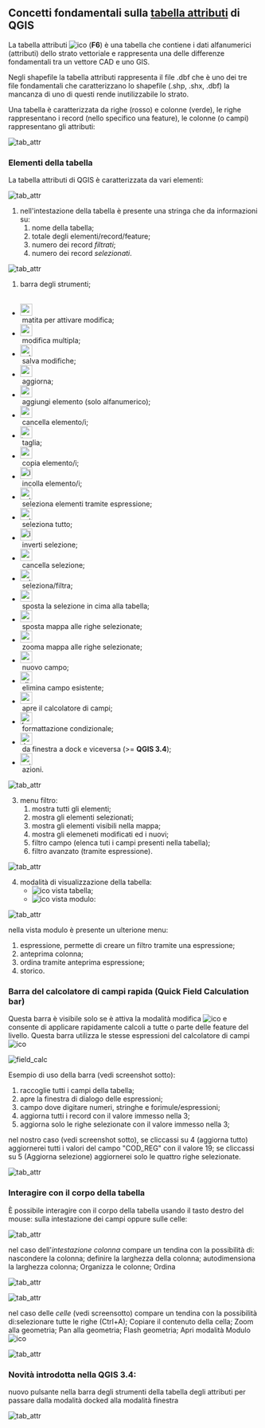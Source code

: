 ## Concetti fondamentali sulla [tabella attributi](https://docs.qgis.org/testing/en/docs/user_manual/working_with_vector/attribute_table.html) di QGIS

La tabella attributi ![ico](/img/tabella_attributi/icon/mActionOpenTable.png) (**F6**) è una tabella che contiene i dati alfanumerici (attributi) dello strato vettoriale e rappresenta una delle differenze fondamentali tra un vettore CAD e uno GIS.

Negli shapefile la tabella attributi rappresenta il file .dbf che è uno dei tre file fondamentali che caratterizzano lo shapefile (.shp, .shx, .dbf) la mancanza di uno di questi rende inutilizzabile lo strato.

Una tabella è caratterizzata da righe (rosso) e colonne (verde), le righe rappresentano i record (nello specifico una feature), le colonne (o campi) rappresentano gli attributi:

![tab_attr](/img/tabella_attributi/tab_attr1.png)

### Elementi della tabella

La tabella attributi di QGIS è caratterizzata da vari elementi:

![tab_attr](/img/tabella_attributi/tab_attr2.png)

1. nell'intestazione della tabella è presente una stringa che da informazioni su:
    1. nome della tabella;
    2. totale degli elementi/record/feature;
    3. numero dei record _filtrati_;
    4. numero dei record _selezionati_.
   

![tab_attr](/img/tabella_attributi/tab_attr3_NEW.png)

1. barra degli strumenti;<br><br>

* <img width="24"  class="immagonobox" src="http://hfcqgis.opendatasicilia.it/it/latest/_images/mActionToggleEditing.png" Title="matita per attivare modifica" style="margin: 0 left; display: block;" />&nbsp;matita per attivare modifica;<br>
* <img width="24"  class="immagonobox" src="http://hfcqgis.opendatasicilia.it/it/latest/_images/mActionMultiEdit.png" Title="modifica multipla;" style="margin: 0 left; display: block;" />&nbsp;modifica multipla;<br>
* <img width="24"  class="immagonobox" src="http://hfcqgis.opendatasicilia.it/it/latest/_images/mActionFileSave.png" Title="salva modifiche" style="margin: 0 left; display: block;" />&nbsp;salva modifiche;<br>
* <img width="24"  class="immagonobox" src="http://hfcqgis.opendatasicilia.it/it/latest/_images/mActionDraw.png" Title="aggiorna" style="margin: 0 left; display: block;" />&nbsp;aggiorna;<br>
* <img width="24"  class="immagonobox" src="http://hfcqgis.opendatasicilia.it/it/latest/_images/mActionNewTableRow.png" Title="aggiungi elemento (solo alfanumerico)" style="margin: 0 left; display: block;" />&nbsp;aggiungi elemento (solo alfanumerico);<br>
* <img width="24"  class="immagonobox" src="http://hfcqgis.opendatasicilia.it/it/latest/_images/mActionDeleteSelected.png" Title="cancella elemento/i" style="margin: 0 left; display: block;" />&nbsp;cancella elemento/i;<br>
* <img width="24"  class="immagonobox" src="http://hfcqgis.opendatasicilia.it/it/latest/_images/mActionEditCut.png" Title="taglia" style="margin: 0 left; display: block;" />&nbsp;taglia;<br>
* <img width="24"  class="immagonobox" src="http://hfcqgis.opendatasicilia.it/it/latest/_images/mActionEditCopy.png" Title="copia elemento/i" style="margin: 0 left; display: block;" />&nbsp;copia elemento/i;<br>
* <img width="24"  class="immagonobox" src="http://hfcqgis.opendatasicilia.it/it/latest/_images/mActionEditPaste.png" Title="incolla elemento/i" style="margin: 0 left; display: block;" />&nbsp;incolla elemento/i;<br>
* <img width="24"  class="immagonobox" src="http://hfcqgis.opendatasicilia.it/it/latest/_images/mIconExpressionSelect.png" Title="seleziona elementi tramite espressione" style="margin: 0 left; display: block;" />&nbsp;seleziona elementi tramite espressione;<br>
* <img width="24"  class="immagonobox" src="http://hfcqgis.opendatasicilia.it/it/latest/_images/mActionSelectAll.png" Title="seleziona tutto" style="margin: 0 left; display: block;" />&nbsp;seleziona tutto;<br>
* <img width="24"  class="immagonobox" src="http://hfcqgis.opendatasicilia.it/it/latest/_images/mActionInvertSelection.png" Title="inverti selezione" style="margin: 0 left; display: block;" />&nbsp;inverti selezione;<br>
* <img width="24"  class="immagonobox" src="http://hfcqgis.opendatasicilia.it/it/latest/_images/mActionDeselectAll.png" Title="cancella selezione" style="margin: 0 left; display: block;" />&nbsp;cancella selezione;<br>
* <img width="24"  class="immagonobox" src="http://hfcqgis.opendatasicilia.it/it/latest/_images/mActionFilterMap.png" Title="seleziona/filtra" style="margin: 0 left; display: block;" />&nbsp;seleziona/filtra;<br>
* <img width="24"  class="immagonobox" src="http://hfcqgis.opendatasicilia.it/it/latest/_images/mActionSelectedToTop.png" Title="sposta la selezione in cima alla tabella" style="margin: 0 left; display: block;" />&nbsp;sposta la selezione in cima alla tabella;<br>
* <img width="24"  class="immagonobox" src="http://hfcqgis.opendatasicilia.it/it/latest/_images/mActionPanToSelected.png" Title=" sposta mappa alle righe selezionate" style="margin: 0 left; display: block;" />&nbsp;sposta mappa alle righe selezionate;<br>
* <img width="24"  class="immagonobox" src="http://hfcqgis.opendatasicilia.it/it/latest/_images/mActionZoomToSelected.png" Title="zooma mappa alle righe selezionate" style="margin: 0 left; display: block;" />&nbsp;zooma mappa alle righe selezionate;<br>
* <img width="24"  class="immagonobox" src="http://hfcqgis.opendatasicilia.it/it/latest/_images/mActionNewAttribute.png" Title="nuovo campo" style="margin: 0 left; display: block;" />&nbsp;nuovo campo;<br>
* <img width="24"  class="immagonobox" src="http://hfcqgis.opendatasicilia.it/it/latest/_images/mActionDeleteAttribute.png" Title="elimina campo esistente" style="margin: 0 left; display: block;" />&nbsp;elimina campo esistente;<br>
* <img width="24"  class="immagonobox" src="http://hfcqgis.opendatasicilia.it/it/latest/_images/mActionCalculateField1.png" Title="apre il calcolatore di campi" style="margin: 0 left; display: block;" />&nbsp;apre il calcolatore di campi;<br>
* <img width="24"  class="immagonobox" src="http://hfcqgis.opendatasicilia.it/it/latest/_images/mActionConditionalFormatting.png" Title="formattazione condizionale" style="margin: 0 left; display: block;" />&nbsp;formattazione condizionale;<br>
* <img width="24"  class="immagonobox" src="http://hfcqgis.opendatasicilia.it/it/latest/_images/mDockify.png" Title="da finestra a dock e viceversa (>= QGIS 3.4)" style="margin: 0 left; display: block;" />&nbsp;da finestra a dock e viceversa (>= **QGIS 3.4**);<br>
* <img width="24"  class="immagonobox" src="http://hfcqgis.opendatasicilia.it/it/latest/_images/mAction.png" Title="azioni" style="margin: 0 left; display: block;" />&nbsp;azioni.<br>

![tab_attr](/img/tabella_attributi/tab_attr4.png)

3. menu filtro:
    1. mostra tutti gli elementi;
    2. mostra gli elementi selezionati;
    3. mostra gli elementi visibili nella mappa;
    4. mostra gli elemeneti modificati ed i nuovi;
    5. filtro campo (elenca tuti i campi presenti nella tabella);
    6. filtro avanzato (tramite espressione).

![tab_attr](/img/tabella_attributi/tab_attr5.png)

4. modalità di visualizzazione della tabella:
    * ![ico](/img/tabella_attributi/icon/mActionOpenTable.png)  vista tabella;
    * ![ico](/img/tabella_attributi/icon/mActionFormView.png) vista modulo:

![tab_attr](/img/tabella_attributi/tab_attr6.png)

nella vista modulo è presente un ulterione menu:

1. espressione, permette di creare un filtro tramite una espressione;
2. anteprima colonna;
3. ordina tramite anteprima espressione;
4. storico.

### Barra del calcolatore di campi rapida (Quick Field Calculation bar)

Questa barra è visibile solo se è attiva la modalità modifica ![ico](/img/tabella_attributi/icon/mActionToggleEditing.png) e consente di applicare rapidamente calcoli a tutte o parte delle feature del livello. Questa barra utilizza le stesse espressioni del calcolatore di campi ![ico](/img/tabella_attributi/icon/mActionCalculateField.png)

![field_calc](/img/field_calc_rapida1.png)

Esempio di uso della barra (vedi screenshot sotto):

1. raccoglie tutti i campi della tabella;
2. apre la finestra di dialogo delle espressioni;
3. campo dove digitare numeri, stringhe e forimule/espressioni;
4. aggiorna tutti i record con il valore immesso nella 3;
5. aggiorna solo le righe selezionate con il valore immesso nella 3;

nel nostro caso (vedi screenshot sotto), se cliccassi su 4 (aggiorna tutto) aggiornerei tutti i valori del campo "COD_REG" con il valore 19; se cliccassi su 5 (Aggiorna selezione) aggiornerei solo le quattro righe selezionate.

![tab_attr](/img/tabella_attributi/tab_attr11.png)

### Interagire con il corpo della tabella

È possibile interagire con il corpo della tabella usando il tasto destro del mouse: sulla intestazione dei campi oppure sulle celle:

![tab_attr](/img/tabella_attributi/tab_attr8.png)

nel caso dell'_intestazione colonna_ compare un tendina con la possibilità di: nascondere la colonna; definire la larghezza della colonna; autodimensiona la larghezza colonna; Organizza le colonne; Ordina

![tab_attr](/img/tabella_attributi/tab_attr9.png)

![tab_attr](/img/tabella_attributi/tab_attr10.png)


nel caso delle _celle_ (vedi screensotto) compare un tendina con la possibilità di:selezionare tutte le righe (Ctrl+A); Copiare il contenuto della cella; Zoom alla geometria; Pan alla geometria; Flash geometria; Apri modalità Modulo ![ico](/img/tabella_attributi/icon/mActionFormView.png)

![tab_attr](/img/tabella_attributi/tab_attr7.png)

### Novità introdotta nella QGIS 3.4:

nuovo pulsante nella barra degli strumenti della tabella degli attributi per passare dalla modalità docked alla modalità finestra

![tab_attr](/img/tabella_attributi/dockify.gif)
